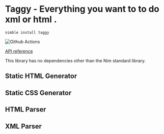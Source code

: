 # Taggy - Everything you want to to do xml or html <tags>.

`nimble install taggy`

![Github Actions](https://github.com/treeform/taggy/workflows/Github%20Actions/badge.svg)

[API reference](https://nimdocs.com/treeform/taggy)

This library has no dependencies other than the Nim standard library.

## Static HTML Generator


## Static CSS Generator


## HTML Parser


## XML Parser
